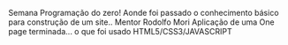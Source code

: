  Semana Programação do zero!
Aonde foi passado o conhecimento básico para construção de um site.. Mentor Rodolfo Mori
Aplicação de uma One page terminada...
o que foi usado HTML5/CSS3/JAVASCRIPT
